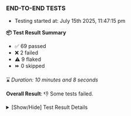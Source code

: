 ### END-TO-END TESTS

- Testing started at: July 15th 2025, 11:47:15 pm

**📦 Test Result Summary**

- ✅ 69 passed
- ❌ 2 failed
- ⚠️ 9 flaked
- ⏩ 0 skipped

⌛ _Duration: 10 minutes and 8 seconds_

**Overall Result**: 👎 Some tests failed.



<details>
    <summary>[Show/Hide] Test Result Details</summary>
    <div markdown="1">

| Test | Browser | Test Case | Tags | Result |
| :---: | :---: | :--- | :---: | :---: |
| 1 | setup | authenticate as Meshery provider |  | ⚠️ |
| 2 | chromium-meshery-provider | Configure Existing Istio adapter through Mesh Adapter URL from Management page | unstable | ⚠️ |
| 3 | chromium-meshery-provider | Connect to Meshery Istio Adapter and configure it |  | ❌ |
| 4 | chromium-meshery-provider | Ping Istio Adapter | unstable | ⚠️ |
| 5 | chromium-local-provider | Configure Existing Istio adapter through Mesh Adapter URL from Management page | unstable | ⚠️ |
| 6 | chromium-local-provider | Connect to Meshery Istio Adapter and configure it |  | ❌ |
| 7 | chromium-local-provider | Ping Istio Adapter | unstable | ⚠️ |

</div>
</details>


<!-- To see the full report, please visit our CI/CD pipeline with reporter. -->